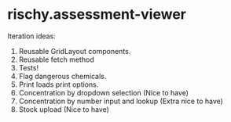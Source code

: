 # rischy.assessment-viewer

Iteration ideas:
1. Reusable GridLayout components.
2. Reusable fetch method
3. Tests!
4. Flag dangerous chemicals.
5. Print loads print options.
6. Concentration by dropdown selection (Nice to have)
7. Concentration by number input and lookup (Extra nice to have)
8. Stock upload (Nice to have)
